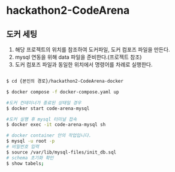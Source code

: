 # hackathon2-CodeArena

## 도커 세팅

1. 해당 프로젝트의 위치를 참조하여 도커파일, 도커 컴포즈 파일을 만든다.
2. mysql 연동을 위해 data 파일을 준비한다.(프로젝트 참조)
3. 도커 컴포즈 파일과 동일한 위치에서 명령어를 차례로 실행한다.
```bash

$ cd {본인의 경로}/hackathon2-CodeArena-docker

$ docker compose -f docker-compose.yaml up

#도커 컨테이너가 종료된 상태일 경우
$ docker start code-arena-mysql

#도커 실행 후 mysql 터미널 접속
$ docker exec -it code-arena-mysql sh

# docker container 안의 작업입니다.
$ mysql -u root -p
# 비밀번호 입력
$ source /var/lib/mysql-files/init_db.sql
# schema 초기화 확인 
$ show tabels;

```